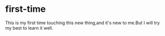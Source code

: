 # first-time


This is my first time touching this new thing,and it's new to me.But I will try my best to learn it well.


